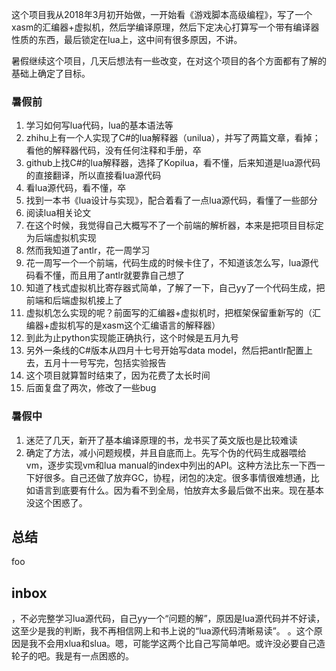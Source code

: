 这个项目我从2018年3月初开始做，一开始看《游戏脚本高级编程》，写了一个xasm的汇编器+虚拟机，然后学编译原理，然后下定决心打算写一个带有编译器性质的东西，最后锁定在lua上，这中间有很多原因，不讲。

暑假继续这个项目，几天后想法有一些改变，在对这个项目的各个方面都有了解的基础上确定了目标。


### 暑假前
1.	学习如何写lua代码，lua的基本语法等
2.	zhihu上有一个人实现了C#的lua解释器（unilua），并写了两篇文章，看掉；看他的解释器代码，没有任何注释和手册，卒
3.	github上找C#的lua解释器，选择了Kopilua，看不懂，后来知道是lua源代码的直接翻译，所以直接看lua源代码
4.	看lua源代码，看不懂，卒
5.	找到一本书《lua设计与实现》，配合着看了一点lua源代码，看懂了一些部分
6.	阅读lua相关论文
7.	在这个时候，我觉得自己大概写不了一个前端的解析器，本来是把项目目标定为后端虚拟机实现
8.	然而我知道了antlr，花一周学习
9.	花一周写一个一个前端，代码生成的时候卡住了，不知道该怎么写，lua源代码看不懂，而且用了antlr就要靠自己想了
10.	知道了栈式虚拟机比寄存器式简单，了解了一下，自己yy了一个代码生成，把前端和后端虚拟机接上了
11.	虚拟机怎么实现的呢？前面写的汇编器+虚拟机时，把框架保留重新写的（汇编器+虚拟机写的是xasm这个汇编语言的解释器）
12.	到此为止python实现能正确执行，这个时候是五月九号
13.	另外一条线的C#版本从四月十七号开始写data model，然后把antlr配置上去，五月十一号写完，包括实验报告
14.	这个项目就算暂时结束了，因为花费了太长时间
15.	后面复盘了两次，修改了一些bug

### 暑假中
1. 迷茫了几天，新开了基本编译原理的书，龙书买了英文版也是比较难读
2. 确定了方法，减小问题规模，并且自底而上。先写个伪的代码生成器喂给vm，逐步实现vm和lua manual的index中列出的API。这种方法比东一下西一下好很多。自己还做了放弃GC，协程，闭包的决定。很多事情很难想通，比如语言到底要有什么。因为看不到全局，怕放弃太多最后做不出来。现在基本没这个困惑了。

## 总结
foo

## inbox
，不必完整学习lua源代码，自己yy一个“问题的解”，原因是lua源代码并不好读，这至少是我的判断，我不再相信网上和书上说的“lua源代码清晰易读”。
。这个原因是我不会用xlua和slua。嗯，可能学这两个比自己写简单吧。或许没必要自己造轮子的吧。我是有一点困惑的。

